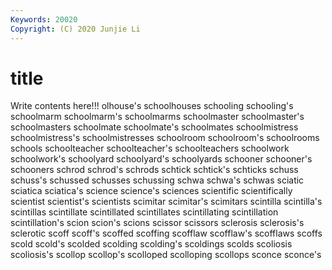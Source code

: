 ```yaml
---
Keywords: 20020
Copyright: (C) 2020 Junjie Li
---
```


# title

Write contents here!!!
olhouse's 
schoolhouses 
schooling
schooling's 
schoolmarm 
schoolmarm's 
schoolmarms 
schoolmaster 
schoolmaster's 
schoolmasters 
schoolmate 
schoolmate's 
schoolmates
schoolmistress 
schoolmistress's 
schoolmistresses 
schoolroom 
schoolroom's 
schoolrooms 
schools 
schoolteacher 
schoolteacher's 
schoolteachers
schoolwork 
schoolwork's 
schoolyard 
schoolyard's 
schoolyards 
schooner 
schooner's 
schooners 
schrod 
schrod's
schrods 
schtick 
schtick's 
schticks 
schuss 
schuss's 
schussed 
schusses 
schussing 
schwa
schwa's 
schwas 
sciatic 
sciatica 
sciatica's 
science 
science's 
sciences 
scientific 
scientifically
scientist 
scientist's 
scientists 
scimitar 
scimitar's 
scimitars 
scintilla 
scintilla's 
scintillas 
scintillate
scintillated 
scintillates 
scintillating 
scintillation 
scintillation's 
scion 
scion's 
scions 
scissor 
scissors
sclerosis 
sclerosis's 
sclerotic 
scoff 
scoff's 
scoffed 
scoffing 
scofflaw 
scofflaw's 
scofflaws
scoffs 
scold 
scold's 
scolded 
scolding 
scolding's 
scoldings 
scolds 
scoliosis 
scoliosis's
scollop 
scollop's 
scolloped 
scolloping 
scollops 
sconce 
sconce's 
